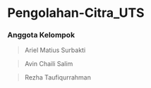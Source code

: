 # Pengolahan-Citra_UTS

### Anggota Kelompok
> Ariel Matius Surbakti

> Avin Chaili Salim

> Rezha Taufiqurrahman

